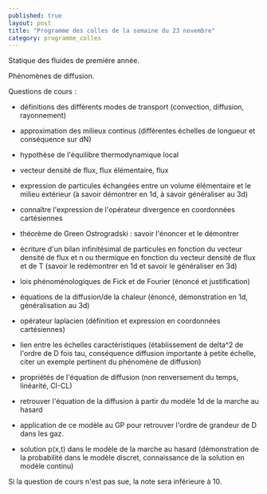 ```yaml
---
published: true
layout: post
title: "Programme des colles de la semaine du 23 novembre"
category: programme_colles
---
```


Statique des fluides de première année.

Phénomènes de diffusion.

Questions de cours :

- définitions des différents modes de transport (convection, diffusion, rayonnement)

- approximation des milieux continus (différentes échelles de longueur et conséquence sur dN)

- hypothèse de l'équilibre thermodynamique local

- vecteur densité de flux, flux élémentaire, flux

- expression de particules échangées entre un volume élémentaire et le milieu extérieur (à savoir démontrer en 1d, à savoir généraliser au 3d)

- connaître l'expression de l'opérateur divergence en coordonnées cartésiennes

- théorème de Green Ostrogradski : savoir l'énoncer et le démontrer

- écriture d'un bilan infinitésimal de particules en fonction du vecteur densité de flux et n ou thermique en fonction du vecteur densité de flux et de T (savoir le redémontrer en 1d et savoir le généraliser en 3d)

- lois phénoménologiques de Fick et de Fourier (énoncé et justification)

- équations de la diffusion/de la chaleur (énoncé, démonstration en 1d, généralisation au 3d)

- opérateur laplacien (définition et expression en coordonnées cartésiennes)

- lien entre les échelles caractéristiques (établissement de delta^2 de l'ordre de D fois tau, conséquence diffusion importante à petite échelle, citer un exemple pertinent du phénomène de diffusion)

- propriétés de l'équation de diffusion (non renversement du temps, linéarité, CI-CL)

- retrouver l'équation de la diffusion à partir du modèle 1d de la marche au hasard

- application de ce modèle au GP pour retrouver l'ordre de grandeur de D dans les gaz.

- solution p(x,t) dans le modèle de la marche au hasard (démonstration de la probabilité dans le modèle discret, connaissance de la solution en modèle continu)

Si la question de cours n'est pas sue, la note sera inférieure à 10.
